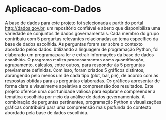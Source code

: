 # Aplicacao-com-Dados

A base de dados para este projeto foi selecionada a partir do portal http://dados.gov.br, um repositório confiável e aberto que disponibiliza uma variedade de conjuntos de dados governamentais.
Cada membro do grupo contribuiu com 5 perguntas relevantes relacionadas ao tema específico da base de dados escolhida. As perguntas foram ser sobre o contexto abordado pelos dados. Utilizando a linguagem de programação Python, foi elaborado um programa para ler e extrair informações da base de dados escolhida.
O programa realiza processamentos como quantificação, agrupamento, cálculos, entre outros, para responder às 5 perguntas previamente definidas. 
Com isso, foram criados 5 gráficos distintos, abrangendo pelo menos um de cada tipo (plot, bar, pie), de acordo com as respostas obtidas para as perguntas elaboradas.
Os gráficos apresentar de forma clara e visualmente apelativa a compreensão dos resultados. Este projeto oferece uma oportunidade valiosa para explorar e compreender a temática escolhida por meio da análise de dados governamentais. 
A combinação de perguntas pertinentes, programação Python e visualizações gráficas contribuirá para uma compreensão mais profunda do contexto abordado pela base de dados escolhida.
